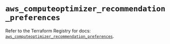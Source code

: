 # `aws_computeoptimizer_recommendation_preferences`

Refer to the Terraform Registry for docs: [`aws_computeoptimizer_recommendation_preferences`](https://registry.terraform.io/providers/hashicorp/aws/5.94.1/docs/resources/computeoptimizer_recommendation_preferences).
